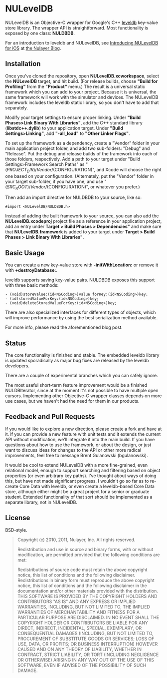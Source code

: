 # NULevelDB

NULevelDB is an Objective-C wrapper for Google's C++ [leveldb](http://code.google.com/p/leveldb/) key-value store library. The wrapper API is straightforward. Most functionality is exposed by one class: **NULDBDB**.

For an introduction to leveldb and NULevelDB, see [Introducing NULevelDB for iOS](http://blog.nulayer.com/post/12790995102/introducing-nuleveldb-for-ios) at [the Nulayer Blog](http://blog.nulayer.com/).


## Installation

Once you've cloned the repository, open **NULevelDB.xcworkspace**, select the **NULevelDB** target, and hit build. (For release builds, choose **"Build for Profiling"** from the **"Product"** menu.) The result is a universal static framework which you can add to your project. Because it is universal, the same framework will work with the simulator and devices. The NULevelDB framework includes the leveldb static library, so you don't have to add that separately.

Modify your target settings to ensure proper linking. Under **"Build Phases>Link Binary With Libraries"**, add the C++ standard library (**libstdc++.dylib**) to your application target. Under **"Build Settings>Linking"**, add **"-all_load"** to **"Other Linker Flags"**.

To set up the framework as a dependency, create a "Vendor" folder in your main application project folder, and add two sub-folders: "Debug" and "Release". Put the debug and release builds of the framework into each of those folders, respectively. Add a path to your target under "Build Settings>Framework Search Paths" as "$(PROJECT_DIR)/Vendor/$(CONFIGURATION)", and Xcode will choose the right one based on your configuration. (Alternately, put the "Vendor" folder in your target sub-folder, if you have one, and use "$(SRC_ROOT)/Vendor/$(CONFIGURATION)", or whatever you prefer.)

Then add an import directive for NULDBDB to your source, like so:

    #import <NULevelDB/NULDBDB.h>

Instead of adding the built framework to your source, you can also add the **NULevelDB.xcodeproj** project file as a reference in your application project, add an entry under **Target > Build Phases > Dependencies"** and make sure that **NULevelDB.framework** is added to your target under **Target > Build Phases > Link Binary With Libraries"**.


## Basic Usage

You can create a new key-value store with **-initWithLocation:** or remove it with **+destroyDatabase:**.

leveldb supports saving key-value pairs. NULDBDB exposes this support with three basic methods:

    - (void)storeValue:(id<NSCoding>)value forKey:(id<NSCoding>)key;
    - (id)storedValueForKey:(id<NSCoding>)key;
    - (void)deleteStoredValueForKey:(id<NSCoding>)key;

There are also specialized interfaces for different types of objects, which will improve performance by using the best serialization method available.

For more info, please read the aforementioned blog post.


## Status

The core functionality is finished and stable. The embedded leveldb library is updated sporadically as major bug fixes are released by the leveldb developers.

There are a couple of experimental branches which you can safely ignore.

The most useful short-term feature improvement would be a finished NULDBIterator, since at the moment it's not possible to have multiple open cursors. Implementing other Objective-C wrapper classes depends on more use cases, but we haven't had the need for them in our products.


## Feedback and Pull Requests

If you would like to explore a new direction, please create a fork and have at it. If you can provide a new feature with unit tests and it extends the current API without modification, we'll integrate it into the main build. If you have questions about how to use the framework, or about the design, or just want to discuss ideas for changes to the API or other more radical improvements, feel free to message Brent Gulanowski (bgulanowski).

It would be cool to extend NULevelDB with a more fine-grained, even relational model, enough to support searching and filtering based on object properties (or even arbitrary key paths). I've thought about ways of doing this, but have not made significant progress. I wouldn't go so far as to re-create Core Data with leveldb, or even create a leveldb-based Core Data store, although either might be a great project for a senior or graduate student. Extended functionality of that sort should be implemented as a separate library, not in NULevelDB.


## License

BSD-style.

> Copyright (c) 2010, 2011, Nulayer, Inc.
> All rights reserved.
>
> Redistribution and use in source and binary forms, with or without modification, are permitted provided that the following conditions are met:
>
> Redistributions of source code must retain the above copyright notice, this list of conditions and the following disclaimer.
> Redistributions in binary form must reproduce the above copyright notice, this list of conditions and the following disclaimer in the documentation and/or other materials provided with the distribution.
> THIS SOFTWARE IS PROVIDED BY THE COPYRIGHT HOLDERS AND CONTRIBUTORS "AS IS" AND ANY EXPRESS OR IMPLIED WARRANTIES, INCLUDING, BUT NOT LIMITED TO, THE IMPLIED WARRANTIES OF MERCHANTABILITY AND FITNESS FOR A PARTICULAR PURPOSE ARE DISCLAIMED. IN NO EVENT SHALL THE COPYRIGHT HOLDER OR CONTRIBUTORS BE LIABLE FOR ANY DIRECT, INDIRECT, INCIDENTAL, SPECIAL, EXEMPLARY, OR CONSEQUENTIAL DAMAGES (INCLUDING, BUT NOT LIMITED TO, PROCUREMENT OF SUBSTITUTE GOODS OR SERVICES; LOSS OF USE, DATA, OR PROFITS; OR BUSINESS INTERRUPTION) HOWEVER CAUSED AND ON ANY THEORY OF LIABILITY, WHETHER IN CONTRACT, STRICT LIABILITY, OR TORT (INCLUDING NEGLIGENCE OR OTHERWISE) ARISING IN ANY WAY OUT OF THE USE OF THIS SOFTWARE, EVEN IF ADVISED OF THE POSSIBILITY OF SUCH DAMAGE.
